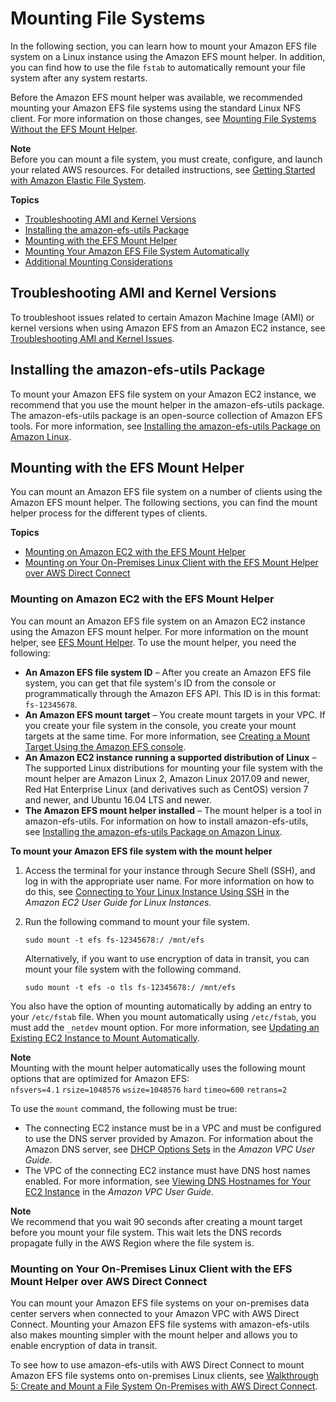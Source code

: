 # Mounting File Systems<a name="mounting-fs"></a>

In the following section, you can learn how to mount your Amazon EFS file system on a Linux instance using the Amazon EFS mount helper\. In addition, you can find how to use the file `fstab` to automatically remount your file system after any system restarts\.

Before the Amazon EFS mount helper was available, we recommended mounting your Amazon EFS file systems using the standard Linux NFS client\. For more information on those changes, see [Mounting File Systems Without the EFS Mount Helper](mounting-fs-old.md)\.

**Note**  
Before you can mount a file system, you must create, configure, and launch your related AWS resources\. For detailed instructions, see [Getting Started with Amazon Elastic File System](getting-started.md)\.

**Topics**
+ [Troubleshooting AMI and Kernel Versions](#ami-kernel-versions-troubleshooting)
+ [Installing the amazon\-efs\-utils Package](#mounting-fs-install-amazon-efs-utils)
+ [Mounting with the EFS Mount Helper](#mounting-fs-mount-helper)
+ [Mounting Your Amazon EFS File System Automatically](mount-fs-auto-mount-onreboot.md)
+ [Additional Mounting Considerations](mounting-fs-mount-cmd-general.md)

## Troubleshooting AMI and Kernel Versions<a name="ami-kernel-versions-troubleshooting"></a>

To troubleshoot issues related to certain Amazon Machine Image \(AMI\) or kernel versions when using Amazon EFS from an Amazon EC2 instance, see [Troubleshooting AMI and Kernel Issues](troubleshooting.md#troubleshooting-efs-ami-kernel)\.

## Installing the amazon\-efs\-utils Package<a name="mounting-fs-install-amazon-efs-utils"></a>

To mount your Amazon EFS file system on your Amazon EC2 instance, we recommend that you use the mount helper in the amazon\-efs\-utils package\. The amazon\-efs\-utils package is an open\-source collection of Amazon EFS tools\. For more information, see [Installing the amazon\-efs\-utils Package on Amazon Linux](using-amazon-efs-utils.md#installing-amazon-efs-utils)\.

## Mounting with the EFS Mount Helper<a name="mounting-fs-mount-helper"></a>

You can mount an Amazon EFS file system on a number of clients using the Amazon EFS mount helper\. The following sections, you can find the mount helper process for the different types of clients\.

**Topics**
+ [Mounting on Amazon EC2 with the EFS Mount Helper](#mounting-fs-mount-helper-ec2)
+ [Mounting on Your On\-Premises Linux Client with the EFS Mount Helper over AWS Direct Connect](#mounting-fs-mount-helper-direct)

### Mounting on Amazon EC2 with the EFS Mount Helper<a name="mounting-fs-mount-helper-ec2"></a>

You can mount an Amazon EFS file system on an Amazon EC2 instance using the Amazon EFS mount helper\. For more information on the mount helper, see [EFS Mount Helper](using-amazon-efs-utils.md#efs-mount-helper)\. To use the mount helper, you need the following:
+ **An Amazon EFS file system ID** – After you create an Amazon EFS file system, you can get that file system's ID from the console or programmatically through the Amazon EFS API\. This ID is in this format: `fs-12345678`\.
+ **An Amazon EFS mount target** – You create mount targets in your VPC\. If you create your file system in the console, you create your mount targets at the same time\. For more information, see [Creating a Mount Target Using the Amazon EFS console](accessing-fs.md#create-mount-target-console)\.
+ **An Amazon EC2 instance running a supported distribution of Linux** – The supported Linux distributions for mounting your file system with the mount helper are Amazon Linux 2, Amazon Linux 2017\.09 and newer, Red Hat Enterprise Linux \(and derivatives such as CentOS\) version 7 and newer, and Ubuntu 16\.04 LTS and newer\.
+ **The Amazon EFS mount helper installed** – The mount helper is a tool in amazon\-efs\-utils\. For information on how to install amazon\-efs\-utils, see [Installing the amazon\-efs\-utils Package on Amazon Linux](using-amazon-efs-utils.md#installing-amazon-efs-utils)\.

**To mount your Amazon EFS file system with the mount helper**

1. Access the terminal for your instance through Secure Shell \(SSH\), and log in with the appropriate user name\. For more information on how to do this, see [Connecting to Your Linux Instance Using SSH](http://docs.aws.amazon.com/AWSEC2/latest/UserGuide/AccessingInstancesLinux.html) in the *Amazon EC2 User Guide for Linux Instances\.*

1. Run the following command to mount your file system\.

   ```
   sudo mount -t efs fs-12345678:/ /mnt/efs
   ```

   Alternatively, if you want to use encryption of data in transit, you can mount your file system with the following command\.

   ```
   sudo mount -t efs -o tls fs-12345678:/ /mnt/efs
   ```

You also have the option of mounting automatically by adding an entry to your `/etc/fstab` file\. When you mount automatically using `/etc/fstab`, you must add the `_netdev` mount option\. For more information, see [Updating an Existing EC2 Instance to Mount Automatically](mount-fs-auto-mount-onreboot.md#mount-fs-auto-mount-update-fstab)\.

**Note**  
Mounting with the mount helper automatically uses the following mount options that are optimized for Amazon EFS:  
`nfsvers=4.1`
`rsize=1048576`
`wsize=1048576`
`hard`
`timeo=600`
`retrans=2`

To use the `mount` command, the following must be true:
+ The connecting EC2 instance must be in a VPC and must be configured to use the DNS server provided by Amazon\. For information about the Amazon DNS server, see [DHCP Options Sets](http://docs.aws.amazon.com/AmazonVPC/latest/UserGuide/VPC_DHCP_Options.html) in the *Amazon VPC User Guide*\. 
+ The VPC of the connecting EC2 instance must have DNS host names enabled\. For more information, see [Viewing DNS Hostnames for Your EC2 Instance](http://docs.aws.amazon.com/AmazonVPC/latest/UserGuide/vpc-dns.html#vpc-dns-viewing) in the *Amazon VPC User Guide*\. 

**Note**  
We recommend that you wait 90 seconds after creating a mount target before you mount your file system\. This wait lets the DNS records propagate fully in the AWS Region where the file system is\.

### Mounting on Your On\-Premises Linux Client with the EFS Mount Helper over AWS Direct Connect<a name="mounting-fs-mount-helper-direct"></a>

You can mount your Amazon EFS file systems on your on\-premises data center servers when connected to your Amazon VPC with AWS Direct Connect\. Mounting your Amazon EFS file systems with amazon\-efs\-utils also makes mounting simpler with the mount helper and allows you to enable encryption of data in transit\. 

To see how to use amazon\-efs\-utils with AWS Direct Connect to mount Amazon EFS file systems onto on\-premises Linux clients, see [Walkthrough 5: Create and Mount a File System On\-Premises with AWS Direct Connect](efs-onpremises.md)\.